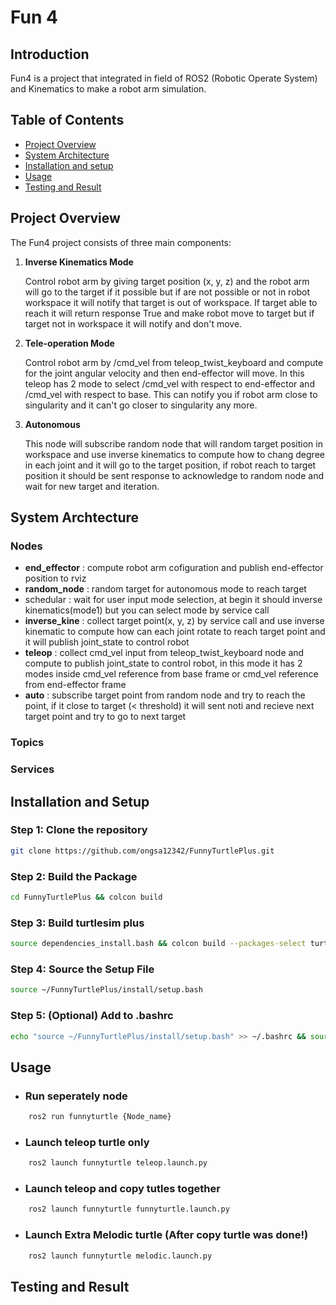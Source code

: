 # Fun 4 
## Introduction 
Fun4 is a project that integrated in field of ROS2 (Robotic Operate System) and Kinematics to make a robot arm simulation.

## Table of Contents
- [Project Overview](#project-overview)
- [System Architecture](#system-archtecture)
- [Installation and setup](#installation-and-setup)
- [Usage](#usage)
- [Testing and Result](#testing-and-result)

## Project Overview

The Fun4 project consists of three main components:

1. **Inverse Kinematics Mode**

   Control robot arm by giving target position (x, y, z) and the robot arm will go to the target if it possible but if are not possible or not in robot workspace it will notify that target is out of workspace. If target able to reach it will return response True and make robot move to target but if target not in workspace it will notify and don't move.

2. **Tele-operation Mode**

    Control robot arm by /cmd_vel from teleop_twist_keyboard and compute for the joint angular velocity and then end-effector will move. In this teleop has 2 mode to select /cmd_vel with respect to end-effector and /cmd_vel with respect to base. This can notify you if robot arm close to singularity and it can't go closer to singularity any more.

3. **Autonomous**

   This node will subscribe random node that will random target position in workspace and use inverse kinematics to compute how to chang degree in each joint and it will go to the target position, if robot reach to target position it should be sent response to acknowledge to random node and wait for new target and iteration.


## System Archtecture

### Nodes

-   **end_effector** : compute robot arm cofiguration and publish end-effector position to rviz
-   **random_node** : random target for autonomous mode to reach target
-   schedular : wait for user input mode selection, at begin it should inverse kinematics(mode1) but you can select mode by service call
-   **inverse_kine** : collect target point(x, y, z) by service call and use inverse kinematic to compute how can each joint rotate to reach target point and it will publish joint_state to control robot 
-   **teleop** :  collect cmd_vel input from teleop_twist_keyboard node and compute to publish joint_state to control robot, in this mode it has 2 modes inside cmd_vel reference from base frame or cmd_vel reference from end-effector frame
-   **auto** :  subscribe target point from random node and try to reach the point, if it close to target (< threshold) it will sent noti and recieve next target point and try to go to next target


### Topics


### Services



## Installation and Setup

### Step 1: Clone the repository

```bash
git clone https://github.com/ongsa12342/FunnyTurtlePlus.git
```

### Step 2: Build the Package
```bash
cd FunnyTurtlePlus && colcon build
```
### Step 3: Build turtlesim plus
```bash
source dependencies_install.bash && colcon build --packages-select turtlesim_plus turtlesim_plus_interfaces
```
### Step 4: Source the Setup File
```bash
source ~/FunnyTurtlePlus/install/setup.bash
```
### Step 5: (Optional) Add to .bashrc
```bash
echo "source ~/FunnyTurtlePlus/install/setup.bash" >> ~/.bashrc && source ~/.bashrc
```

## Usage
- ### Run seperately node

```bash
    ros2 run funnyturtle {Node_name}
```

- ### Launch teleop turtle only
```bash
    ros2 launch funnyturtle teleop.launch.py
```

- ### Launch teleop and copy tutles together
```bash
    ros2 launch funnyturtle funnyturtle.launch.py
```

- ### Launch Extra Melodic turtle (After copy turtle was done!)
```bash
    ros2 launch funnyturtle melodic.launch.py
```

## Testing and Result

#